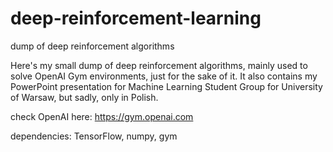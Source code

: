 # deep-reinforcement-learning
dump of deep reinforcement algorithms

Here's my small dump of deep reinforcement algorithms, mainly used to solve OpenAI Gym environments, just for the sake of it. It also contains my PowerPoint presentation for Machine Learning Student Group for University of Warsaw, but sadly, only in Polish.

check OpenAI here: https://gym.openai.com

dependencies:
TensorFlow, numpy, gym
